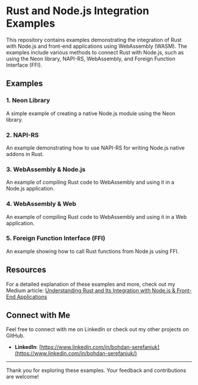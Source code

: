 # Rust and Node.js Integration Examples

This repository contains examples demonstrating the integration of Rust with Node.js and front-end applications using WebAssembly (WASM). The examples include various methods to connect Rust with Node.js, such as using the Neon library, NAPI-RS, WebAssembly, and Foreign Function Interface (FFI).

## Examples

### 1. Neon Library
A simple example of creating a native Node.js module using the Neon library.

### 2. NAPI-RS
An example demonstrating how to use NAPI-RS for writing Node.js native addons in Rust.

### 3. WebAssembly & Node.js
An example of compiling Rust code to WebAssembly and using it in a Node.js application.

### 4. WebAssembly & Web
An example of compiling Rust code to WebAssembly and using it in a Web application.

### 5. Foreign Function Interface (FFI)
An example showing how to call Rust functions from Node.js using FFI.

## Resources

For a detailed explanation of these examples and more, check out my Medium article: [Understanding Rust and Its Integration with Node.js & Front-End Applications](https://medium.com/@bserefaniuk)

## Connect with Me

Feel free to connect with me on LinkedIn or check out my other projects on GitHub.

- **LinkedIn**: [https://www.linkedin.com/in/bohdan-serefaniuk](https://www.linkedin.com/in/bohdan-serefaniuk/)

---

Thank you for exploring these examples. Your feedback and contributions are welcome!

